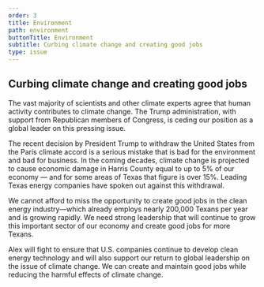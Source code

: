 ```yaml
---
order: 3
title: Environment
path: environment
buttonTitle: Environment
subtitle: Curbing climate change and creating good jobs
type: issue
---
```


## Curbing climate change and creating good jobs

The vast majority of scientists and other climate experts agree that human
activity contributes to climate change. The Trump administration, with support
from Republican members of Congress, is ceding our position as a global leader
on this pressing issue.

The recent decision by President Trump to withdraw the United States from the
Paris climate accord is a serious mistake that is bad for the environment and
bad for business. In the coming decades, climate change is projected to cause
economic damage in Harris County equal to up to 5% of our economy &mdash; and for some
areas of Texas that figure is over 15%. Leading Texas energy companies have
spoken out against this withdrawal.

We cannot afford to miss the opportunity to create good jobs in the clean energy
industry&mdash;which already employs nearly 200,000 Texans per year and is growing
rapidly. We need strong leadership that will continue to grow this important
sector of our economy and create good jobs for more Texans.

Alex will fight to ensure that U.S. companies continue to develop clean energy
technology and will also support our return to global leadership on the issue of
climate change. We can create and maintain good jobs while reducing the harmful
effects of climate change.
